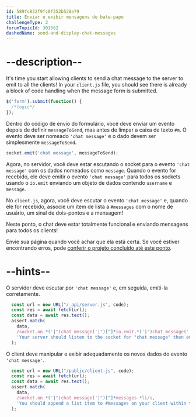```yaml
---
id: 589fc832f9fc0f352b528e79
title: Enviar e exibir mensagens de bate-papo
challengeType: 2
forumTopicId: 301562
dashedName: send-and-display-chat-messages
---
```


# --description--

It's time you start allowing clients to send a chat message to the server to emit to all the clients! In your `client.js` file, you should see there is already a block of code handling when the message form is submitted.

```js
$('form').submit(function() {
  /*logic*/
});
```

Dentro do código de envio do formulário, você deve enviar um evento depois de definir `messageToSend`, mas antes de limpar a caixa de texto `#m`. O evento deve ser nomeado `'chat message'` e o dado devem ser simplesmente `messageToSend`.

```js
socket.emit('chat message', messageToSend);
```

Agora, no servidor, você deve estar escutando o socket para o evento `'chat message'` com os dados nomeados como `message`. Quando o evento for recebido, ele deve emitir o evento `'chat message'` para todos os sockets usando o `io.emit` enviando um objeto de dados contendo `username` e `message`.

No `client.js`, agora, você deve escutar o evento `'chat message'` e, quando ele for recebido, associe um item de lista a `#messages` com o nome de usuário, um sinal de dois-pontos e a mensagem!

Neste ponto, o chat deve estar totalmente funcional e enviando mensagens para todos os clients!

Envie sua página quando você achar que ela está certa. Se você estiver encontrando erros, pode <a href="https://forum.freecodecamp.org/t/advanced-node-and-express/567135#send-and-display-chat-messages-11" target="_blank" rel="noopener noreferrer nofollow">conferir o projeto concluído até este ponto</a>.

# --hints--

O servidor deve escutar por `'chat message'` e, em seguida, emiti-la corretamente.

```js
  const url = new URL("/_api/server.js", code);
  const res = await fetch(url);
  const data = await res.text();
  assert.match(
    data,
    /socket.on.*('|")chat message('|")[^]*io.emit.*('|")chat message('|").*username.*message/s,
    'Your server should listen to the socket for "chat message" then emit to all users "chat message" with name and message in the data object'
  );
```

O client deve manipular e exibir adequadamente os novos dados do evento `'chat message'`.

```js
  const url = new URL("/public/client.js", code);
  const res = await fetch(url);
  const data = await res.text();
  assert.match(
    data,
    /socket.on.*('|")chat message('|")[^]*messages.*li/s,
    'You should append a list item to #messages on your client within the "chat message" event listener to display the new message'
  );
```

